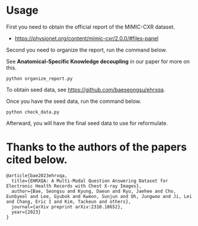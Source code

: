 # Usage
First you need to obtain the official report of the MIMIC-CXR dataset.
- https://physionet.org/content/mimic-cxr/2.0.0/#files-panel

Second you need to organize the report, run the command below.

See **Anatomical-Specific Knowledge decoupling** in our paper for more on this.

```
python organize_report.py
```

To obtain seed data, see https://github.com/baeseongsu/ehrxqa.

Once you have the seed data, run the command below.
```
python check_data.py
```
Afterward, you will have the final seed data to use for reformulate.

# Thanks to the authors of the papers cited below.
```
@article{bae2023ehrxqa,
  title={EHRXQA: A Multi-Modal Question Answering Dataset for Electronic Health Records with Chest X-ray Images},
  author={Bae, Seongsu and Kyung, Daeun and Ryu, Jaehee and Cho, Eunbyeol and Lee, Gyubok and Kweon, Sunjun and Oh, Jungwoo and Ji, Lei and Chang, Eric I and Kim, Tackeun and others},
  journal={arXiv preprint arXiv:2310.18652},
  year={2023}
}
```